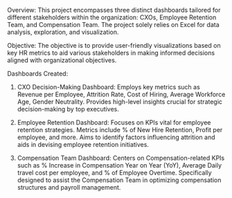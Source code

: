 Overview:
This project encompasses three distinct dashboards tailored for different stakeholders within the organization: CXOs, Employee Retention Team, and Compensation Team. The project solely relies on Excel for data analysis, exploration, and visualization.

Objective:
The objective is to provide user-friendly visualizations based on key HR metrics to aid various stakeholders in making informed decisions aligned with organizational objectives.

Dashboards Created:

1. CXO Decision-Making Dashboard:
Employs key metrics such as Revenue per Employee, Attrition Rate, Cost of Hiring, Average Workforce Age, Gender Neutrality. Provides high-level insights crucial for strategic decision-making by top executives.

2. Employee Retention Dashboard:
Focuses on KPIs vital for employee retention strategies. Metrics include % of New Hire Retention, Profit per employee, and more. Aims to identify factors influencing attrition and aids in devising employee retention initiatives.

3. Compensation Team Dashboard:
Centers on Compensation-related KPIs such as % Increase in Compensation Year on Year (YoY), Average Daily travel cost per employee, and % of Employee Overtime. Specifically designed to assist the Compensation Team in optimizing compensation structures and payroll management.
